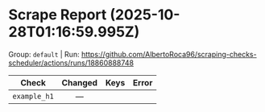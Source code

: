 # Scrape Report (2025-10-28T01:16:59.995Z)

Group: `default`  |  Run: https://github.com/AlbertoRoca96/scraping-checks-scheduler/actions/runs/18860888748

| Check | Changed | Keys | Error |
|---|:---:|:--|:--|
| `example_h1` | — |  |  |
